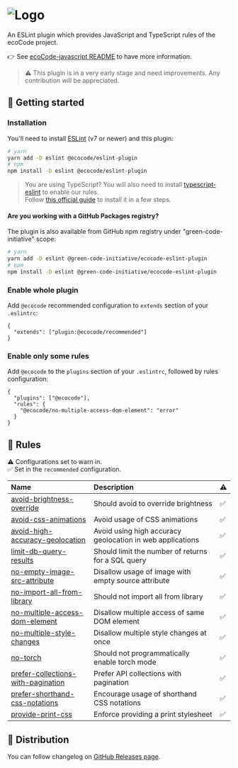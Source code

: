 ![Logo](https://github.com/green-code-initiative/ecoCode/blob/main/docs/resources/logo-large.png?raw=true)
======================================

An ESLint plugin which provides JavaScript and TypeScript rules of the ecoCode project.

👉 See [ecoCode-javascript README](../README.md) to have more information.

> ⚠️ This plugin is in a very early stage and need improvements. Any contribution will be appreciated.

🚀 Getting started
------------------

### Installation

You'll need to install [ESLint](https://eslint.org/) (v7 or newer) and this plugin:

```sh
# yarn
yarn add -D eslint @ecocode/eslint-plugin
# npm
npm install -D eslint @ecocode/eslint-plugin
```

> You are using TypeScript? You will also need to install [typescript-eslint](https://typescript-eslint.io/) to enable
> our rules.\
> Follow [this official guide](https://typescript-eslint.io/getting-started) to install it in a few steps.

#### Are you working with a GitHub Packages registry?

The plugin is also available from GitHub npm registry under "green-code-initiative" scope:

```sh
# yarn
yarn add -D eslint @green-code-initiative/ecocode-eslint-plugin
# npm
npm install -D eslint @green-code-initiative/ecocode-eslint-plugin
```

### Enable whole plugin

Add `@ecocode` recommended configuration to `extends` section of your `.eslintrc`:

```jsonc
{
  "extends": ["plugin:@ecocode/recommended"]
}
```

### Enable only some rules

Add `@ecocode` to the `plugins` section of your `.eslintrc`, followed by rules configuration:

```jsonc
{
  "plugins": ["@ecocode"],
  "rules": {
    "@ecocode/no-multiple-access-dom-element": "error"
  }
}
```

🔨 Rules
--------

<!-- begin auto-generated rules list -->

⚠️ Configurations set to warn in.\
✅ Set in the `recommended` configuration.

| Name                                                                                   | Description                                               | ⚠️ |
| :------------------------------------------------------------------------------------- | :-------------------------------------------------------- | :- |
| [avoid-brightness-override](docs/rules/avoid-brightness-override.md)                   | Should avoid to override brightness                       | ✅  |
| [avoid-css-animations](docs/rules/avoid-css-animations.md)                             | Avoid usage of CSS animations                             | ✅  |
| [avoid-high-accuracy-geolocation](docs/rules/avoid-high-accuracy-geolocation.md)       | Avoid using high accuracy geolocation in web applications | ✅  |
| [limit-db-query-results](docs/rules/limit-db-query-results.md)                         | Should limit the number of returns for a SQL query        | ✅  |
| [no-empty-image-src-attribute](docs/rules/no-empty-image-src-attribute.md)             | Disallow usage of image with empty source attribute       | ✅  |
| [no-import-all-from-library](docs/rules/no-import-all-from-library.md)                 | Should not import all from library                        | ✅  |
| [no-multiple-access-dom-element](docs/rules/no-multiple-access-dom-element.md)         | Disallow multiple access of same DOM element              | ✅  |
| [no-multiple-style-changes](docs/rules/no-multiple-style-changes.md)                   | Disallow multiple style changes at once                   | ✅  |
| [no-torch](docs/rules/no-torch.md)                                                     | Should not programmatically enable torch mode             | ✅  |
| [prefer-collections-with-pagination](docs/rules/prefer-collections-with-pagination.md) | Prefer API collections with pagination                    | ✅  |
| [prefer-shorthand-css-notations](docs/rules/prefer-shorthand-css-notations.md)         | Encourage usage of shorthand CSS notations                | ✅  |
| [provide-print-css](docs/rules/provide-print-css.md)                                   | Enforce providing a print stylesheet                      | ✅  |

<!-- end auto-generated rules list -->


🛒 Distribution
---------------

You can follow changelog on [GitHub Releases page](https://github.com/green-code-initiative/ecoCode-linter/releases).
